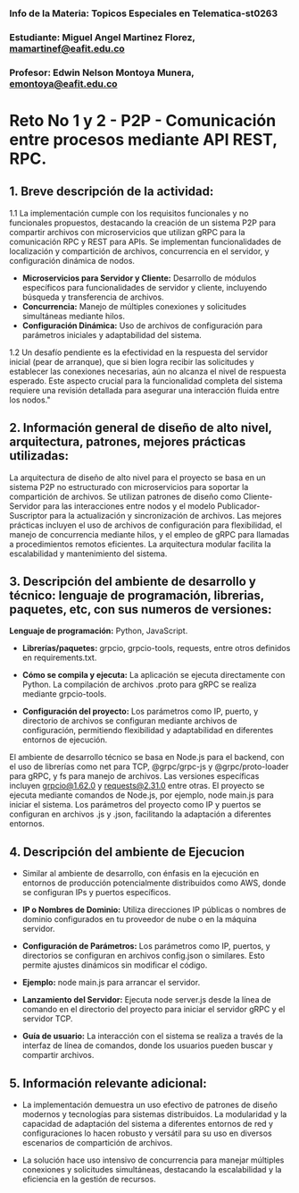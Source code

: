 ### Info de la Materia: Topicos Especiales en Telematica-st0263

### Estudiante: Miguel Angel Martinez Florez, mamartinef@eafit.edu.co

### Profesor:  Edwin Nelson Montoya Munera, emontoya@eafit.edu.co  

# Reto No 1 y 2 - P2P - Comunicación entre procesos mediante API REST, RPC.

## 1. Breve descripción de la actividad:

1.1 La implementación cumple con los requisitos funcionales y no funcionales propuestos, destacando la creación de un sistema P2P para compartir archivos con microservicios que utilizan gRPC para la comunicación RPC y REST para APIs. Se implementan funcionalidades de localización y compartición de archivos, concurrencia en el servidor, y configuración dinámica de nodos.

- **Microservicios para Servidor y Cliente:** Desarrollo de módulos específicos para funcionalidades de servidor y cliente, incluyendo búsqueda y transferencia de archivos.
- **Concurrencia:** Manejo de múltiples conexiones y solicitudes simultáneas mediante hilos.
- **Configuración Dinámica:** Uso de archivos de configuración para parámetros iniciales y adaptabilidad del sistema.

1.2 Un desafío pendiente es la efectividad en la respuesta del servidor inicial (pear de arranque), que si bien logra recibir las solicitudes y establecer las conexiones necesarias, aún no alcanza el nivel de respuesta esperado. Este aspecto crucial para la funcionalidad completa del sistema requiere una revisión detallada para asegurar una interacción fluida entre los nodos."


## 2. Información general de diseño de alto nivel, arquitectura, patrones, mejores prácticas utilizadas:

La arquitectura de diseño de alto nivel para el proyecto se basa en un sistema P2P no estructurado con microservicios para soportar la compartición de archivos. Se utilizan patrones de diseño como Cliente-Servidor para las interacciones entre nodos y el modelo Publicador-Suscriptor para la actualización y sincronización de archivos. Las mejores prácticas incluyen el uso de archivos de configuración para flexibilidad, el manejo de concurrencia mediante hilos, y el empleo de gRPC para llamadas a procedimientos remotos eficientes. La arquitectura modular facilita la escalabilidad y mantenimiento del sistema.


## 3. Descripción del ambiente de desarrollo y técnico: lenguaje de programación, librerias, paquetes, etc, con sus numeros de versiones:
**Lenguaje de programación:** Python, JavaScript.

- **Librerías/paquetes:** grpcio, grpcio-tools, requests, entre otros definidos en requirements.txt.

- **Cómo se compila y ejecuta:** La aplicación se ejecuta directamente con Python. La compilación de archivos .proto para gRPC se realiza mediante grpcio-tools.

- **Configuración del proyecto:** Los parámetros como IP, puerto, y directorio de archivos se configuran mediante archivos de configuración, permitiendo flexibilidad y adaptabilidad en diferentes entornos de ejecución.

El ambiente de desarrollo técnico se basa en Node.js para el backend, con el uso de librerías como net para TCP, @grpc/grpc-js y @grpc/proto-loader para gRPC, y fs para manejo de archivos. Las versiones específicas incluyen grpcio@1.62.0 y requests@2.31.0 entre otras. El proyecto se ejecuta mediante comandos de Node.js, por ejemplo, node main.js para iniciar el sistema. Los parámetros del proyecto como IP y puertos se configuran en archivos .js y .json, facilitando la adaptación a diferentes entornos.


## 4. Descripción del ambiente de Ejecucion
- Similar al ambiente de desarrollo, con énfasis en la ejecución en entornos de producción potencialmente distribuidos como AWS, donde se configuran IPs y puertos específicos.

- **IP o Nombres de Dominio:** Utiliza direcciones IP públicas o nombres de dominio configurados en tu proveedor de nube o en la máquina servidor.
- **Configuración de Parámetros:** Los parámetros como IP, puertos, y directorios se configuran en archivos config.json o similares. Esto permite ajustes dinámicos sin modificar el código. 
- **Ejemplo:** node main.js para arrancar el servidor.
- **Lanzamiento del Servidor:** Ejecuta node server.js desde la línea de comando en el directorio del proyecto para iniciar el servidor gRPC y el servidor TCP.
  
- **Guía de usuario:** La interacción con el sistema se realiza a través de la interfaz de línea de comandos, donde los usuarios pueden buscar y compartir archivos.

## 5. Información relevante adicional:
- La implementación demuestra un uso efectivo de patrones de diseño modernos y tecnologías para sistemas distribuidos. La modularidad y la capacidad de adaptación del sistema a diferentes entornos de red y configuraciones lo hacen robusto y versátil para su uso en diversos escenarios de compartición de archivos.

- La solución hace uso intensivo de concurrencia para manejar múltiples conexiones y solicitudes simultáneas, destacando la escalabilidad y la eficiencia en la gestión de recursos.
